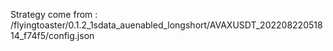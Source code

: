 Strategy come from : /flyingtoaster/0.1.2_1sdata_auenabled_longshort/AVAXUSDT_20220822051814_f74f5/config.json